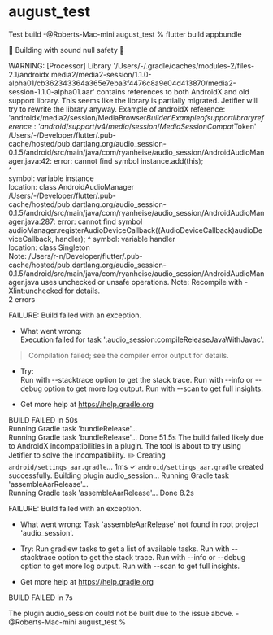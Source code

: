 # august_test

Test build
-@Roberts-Mac-mini august_test % flutter build appbundle

💪 Building with sound null safety 💪

WARNING: [Processor] Library '/Users/-/.gradle/caches/modules-2/files-2.1/androidx.media2/media2-session/1.1.0-alpha01/cb362343364a365e7eba3f4476c8a9e04d413870/media2-session-1.1.0-alpha01.aar' contains references to both AndroidX and old support library. This seems like the library is partially migrated. Jetifier will try to rewrite the library anyway.
 Example of androidX reference: 'androidx/media2/session/MediaBrowser$Builder'
 Example of support library reference: 'android/support/v4/media/session/MediaSessionCompat$Token'
/Users/-/Developer/flutter/.pub-cache/hosted/pub.dartlang.org/audio_session-0.1.5/android/src/main/java/com/ryanheise/audio_session/AndroidAudioManager.java:42: error: cannot find symbol
        instance.add(this);                                             
        ^                                                               
  symbol:   variable instance                                           
  location: class AndroidAudioManager                                   
/Users/-/Developer/flutter/.pub-cache/hosted/pub.dartlang.org/audio_session-0.1.5/android/src/main/java/com/ryanheise/audio_session/AndroidAudioManager.java:287: error: cannot find symbol
            audioManager.registerAudioDeviceCallback((AudioDeviceCallback)audioDeviceCallback, handler);
                                                                                               ^
  symbol:   variable handler                                            
  location: class Singleton                                             
Note: /Users/r-n/Developer/flutter/.pub-cache/hosted/pub.dartlang.org/audio_session-0.1.5/android/src/main/java/com/ryanheise/audio_session/AndroidAudioManager.java uses unchecked or unsafe operations.
Note: Recompile with -Xlint:unchecked for details.                      
2 errors                                                                
                                                                        
FAILURE: Build failed with an exception.                                
                                                                        
* What went wrong:                                                      
Execution failed for task ':audio_session:compileReleaseJavaWithJavac'. 
> Compilation failed; see the compiler error output for details.        
                                                                        
* Try:                                                                  
Run with --stacktrace option to get the stack trace. Run with --info or --debug option to get more log output. Run with --scan to get full insights.
                                                                        
* Get more help at https://help.gradle.org                              
                                                                        
BUILD FAILED in 50s                                                     
Running Gradle task 'bundleRelease'...                                  
Running Gradle task 'bundleRelease'... Done                        51.5s
The build failed likely due to AndroidX incompatibilities in a plugin. The tool is about to try using Jetifier to solve the
incompatibility.
✏️  Creating `android/settings_aar.gradle`...                        1ms
✓ `android/settings_aar.gradle` created successfully.
Building plugin audio_session...
Running Gradle task 'assembleAarRelease'...                             
Running Gradle task 'assembleAarRelease'... Done                    8.2s


FAILURE: Build failed with an exception.

* What went wrong:
Task 'assembleAarRelease' not found in root project 'audio_session'.

* Try:
Run gradlew tasks to get a list of available tasks. Run with --stacktrace option to get the stack trace. Run with --info or --debug option to get more log output. Run with --scan to get full insights.

* Get more help at https://help.gradle.org

BUILD FAILED in 7s


The plugin audio_session could not be built due to the issue above.
-@Roberts-Mac-mini august_test % 
